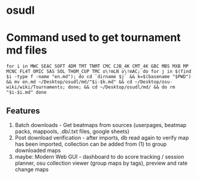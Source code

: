 # osudl

# Command used to get tournament md files
```
for i in MWC SEAC SOFT 4DM TMT TNMT CMC CJB_4K CMT_4K GBC MBS MXB MP MCNC FL4T OMIC SAS SOL THOM_CUP TMC o\!mLN o\!mAC; do for j in $(find $i -type f -name "en.md"); do cd `dirname $j` && k=$(basename "$PWD") && mv en.md ~/Desktop/osudl/md/"$i-$k.md" && cd ~/Desktop/osu-wiki/wiki/Tournaments; done; && cd ~/Desktop/osudl/md/ && do rm "$i-$i.md" done
```

## Features
1. Batch downloads - Get beatmaps from sources (userpages, beatmap packs, mappools, .db/.txt files, google sheets)
2. Post download verification - after imports, db read again to verify map has been imported, collection can be added from (1) to group downloaded maps
3. maybe: Modern Web GUI - dashboard to do score tracking / session planner, osu collection viewer (group maps by tags), preview and rate change maps
